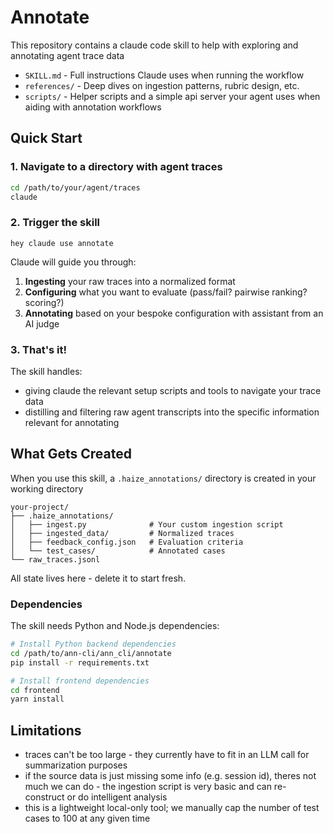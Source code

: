 # Annotate

This repository contains a claude code skill to help with exploring and annotating agent trace data 

- `SKILL.md` - Full instructions Claude uses when running the workflow
- `references/` - Deep dives on ingestion patterns, rubric design, etc.
- `scripts/` - Helper scripts and a simple api server your agent uses when aiding with annotation workflows

## Quick Start

### 1. Navigate to a directory with agent traces

```bash
cd /path/to/your/agent/traces
claude
```

### 2. Trigger the skill

```
hey claude use annotate
```

Claude will guide you through:
1. **Ingesting** your raw traces into a normalized format
2. **Configuring** what you want to evaluate (pass/fail? pairwise ranking? scoring?)
3. **Annotating** based on your bespoke configuration with assistant from an AI judge

### 3. That's it!

The skill handles:
- giving claude the relevant setup scripts and tools to navigate your trace data
- distilling and filtering raw agent transcripts into the specific information relevant for annotating

## What Gets Created

When you use this skill, a `.haize_annotations/` directory is created in your working directory

```
your-project/
├── .haize_annotations/
│   ├── ingest.py              # Your custom ingestion script
│   ├── ingested_data/         # Normalized traces
│   ├── feedback_config.json   # Evaluation criteria
│   └── test_cases/            # Annotated cases
└── raw_traces.jsonl
```

All state lives here - delete it to start fresh. 

### Dependencies

The skill needs Python and Node.js dependencies:

```bash
# Install Python backend dependencies
cd /path/to/ann-cli/ann_cli/annotate
pip install -r requirements.txt

# Install frontend dependencies
cd frontend
yarn install
```

## Limitations
- traces can't be too large - they currently have to fit in an LLM call for summarization purposes
- if the source data is just missing some info (e.g. session id), theres not much we can do - the ingestion script is very basic
and can re-construct or do intelligent analysis
- this is a lightweight local-only tool; we manually cap the number of test cases to 100 at any given time
